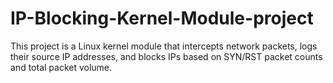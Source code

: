 # IP-Blocking-Kernel-Module-project
This project is a Linux kernel module that intercepts network packets, logs their source IP addresses, and blocks IPs based on SYN/RST packet counts and total packet volume.
